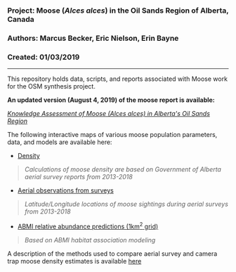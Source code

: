 ### Project: Moose (*Alces alces*) in the Oil Sands Region of Alberta, Canada
### Authors: Marcus Becker, Eric Nielson, Erin Bayne
### Created: 01/03/2019

---

This repository holds data, scripts, and reports associated with Moose work for the OSM synthesis project.

**An updated version (August 4, 2019) of the moose report is available:**

[*Knowledge Assessment of Moose (Alces alces) in Alberta's Oil Sands Region*](https://mabecker89.github.io/OSM-Synthesis-Moose/OSMMooseReview_v3)

The following interactive maps of various moose population parameters, data, and models are available here:

+ [Density](https://mabecker89.github.io/OSM-Synthesis-Moose/density)
> *Calculations of moose density are based on Government of Alberta aerial survey reports from 2013-2018*
+ [Aerial observations from surveys](https://mabecker89.github.io/OSM-Synthesis-Moose/heatmap)
> *Latitude/Longitude locations of moose sightings during aerial surveys from 2013-2018*
+ [ABMI relative abundance predictions (1km<sup>2</sup> grid)](https://mabecker89.github.io/OSM-Synthesis-Moose/relabund)
> *Based on ABMI habitat association modeling*

A description of the methods used to compare aerial survey and camera trap moose density estimates is available [here](https://mabecker89.github.io/OSM-Synthesis-Moose/aerial-camera-comp_2) 




